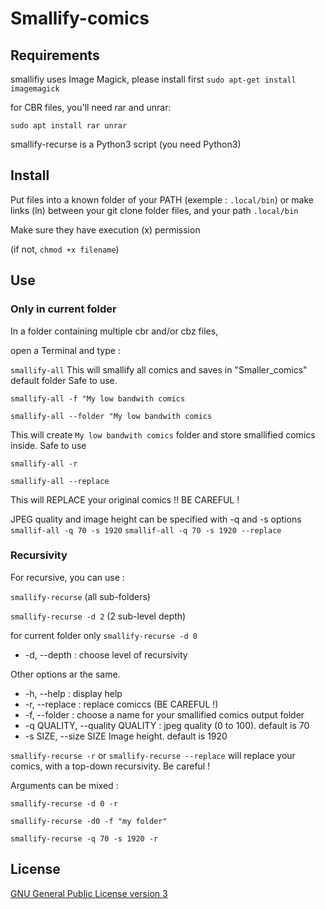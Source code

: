 # Smallify-comics

## Requirements
smallifiy uses Image Magick, please install first
`sudo apt-get install imagemagick`

for CBR files, you'll need rar and unrar:

`sudo apt install rar unrar`

smallify-recurse is a Python3 script (you need Python3)

## Install
Put files into a known folder of your PATH (exemple : `.local/bin`)
or make links (ln) between your git clone folder files, and your path `.local/bin`

Make sure they have execution (x) permission

(if not, `chmod +x filename`)

## Use

### Only in current folder
In a folder containing multiple cbr and/or cbz files,

open a Terminal and type :

`smallify-all`
This will smallify all comics and saves in "Smaller_comics" default folder
Safe to use.

`smallify-all -f "My low bandwith comics`

`smallify-all --folder "My low bandwith comics`

This will create `My low bandwith comics` folder and store smallified comics inside.
Safe to use

`smallify-all -r`

`smallify-all --replace`

This will REPLACE your original comics !! BE CAREFUL !

JPEG quality and image height can be specified with -q and -s options
`smallif-all -q 70 -s 1920`
`smallif-all -q 70 -s 1920 --replace`

### Recursivity
For recursive, you can use :

`smallify-recurse`
(all sub-folders)

`smallify-recurse -d 2`
(2 sub-level depth)

for current folder only
`smallify-recurse -d 0`

* -d, --depth : choose level of recursivity

Other options ar the same.

* -h, --help    : display help
* -r, --replace : replace comiccs (BE CAREFUL !)
* -f, --folder  : choose a name for your smallified comics output folder
* -q QUALITY, --quality QUALITY : jpeg quality (0 to 100). default is 70
* -s SIZE, --size SIZE  Image height. default is 1920

`smallify-recurse -r` or `smallify-recurse --replace` will replace your comics, with a top-down recursivity.
Be careful !

Arguments can be mixed :

`smallify-recurse -d 0 -r`

`smallify-recurse -d0 -f "my folder"`

`smallify-recurse -q 70 -s 1920 -r`

## License
[GNU General Public License version 3](https://opensource.org/licenses/GPL-3.0)
